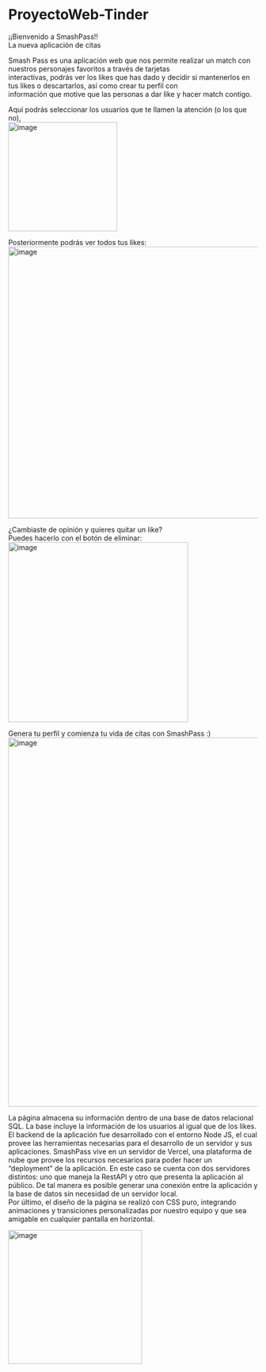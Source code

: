 # ProyectoWeb-Tinder

¡¡Bienvenido a SmashPass!!  
La nueva aplicación de citas  


Smash Pass es una aplicación web que nos permite realizar un match con nuestros personajes favoritos a través de tarjetas  
interactivas, podrás ver los likes que has dado y decidir si mantenerlos en tus likes o descartarlos, así como crear tu perfil con   
información que motive que las personas a dar like y hacer match contigo.   



Aquí podrás seleccionar los usuarios que te llamen la atención (o los que no),  
<img width="220" alt="image" src="https://user-images.githubusercontent.com/99361062/235405093-75eb099c-1efe-4c62-bca0-fffaf6ad4db4.png">
  
Posteriormente podrás ver todos tus likes:  
<img width="548" alt="image" src="https://user-images.githubusercontent.com/99361062/235405151-fdb47941-9e82-4dc5-92c7-123531f10e6b.png">

¿Cambiaste de opinión y quieres quitar un like?   
Puedes hacerlo con el botón de eliminar:  
<img width="363" alt="image" src="https://user-images.githubusercontent.com/99361062/235405192-f4213de4-e877-4816-9a19-1a6df6843a23.png">

Genera tu perfil y comienza tu vida de citas con SmashPass  :)
<img width="744" alt="image" src="https://user-images.githubusercontent.com/99361062/235405221-6d1e0904-3eed-4499-a24f-100781491be1.png">
  
  
La página almacena su información dentro de una base de datos relacional SQL. La base incluye la información de los usuarios al igual que de los likes.  
El backend de la aplicación fue desarrollado con el entorno Node JS, el cual provee las herramientas necesarias para el desarrollo de un servidor y sus aplicaciones. 
SmashPass vive en un servidor de Vercel, una plataforma de nube que provee los recursos necesarios para poder hacer un “deployment” de la aplicación. En este caso se cuenta con dos servidores distintos: uno que maneja la RestAPI y otro que presenta la aplicación al público. De tal manera es posible generar una conexión entre la aplicación y la base de datos sin necesidad de un servidor local.  
Por último, el diseño de la página se realizó con CSS puro, integrando animaciones y transiciones personalizadas por nuestro equipo y que sea amigable en cualquier pantalla en horizontal.  

<img width="270" alt="image" src="https://user-images.githubusercontent.com/99361062/235405900-94485803-0c94-4cd0-95bb-9980ba7c4c07.png">


